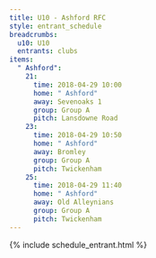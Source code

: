 ```yaml
---
title: U10 - Ashford RFC
style: entrant_schedule
breadcrumbs:
  u10: U10
  entrants: clubs
items:
  " Ashford":
    21:
      time: 2018-04-29 10:00
      home: " Ashford"
      away: Sevenoaks 1
      group: Group A
      pitch: Lansdowne Road
    23:
      time: 2018-04-29 10:50
      home: " Ashford"
      away: Bromley
      group: Group A
      pitch: Twickenham
    25:
      time: 2018-04-29 11:40
      home: " Ashford"
      away: Old Alleynians
      group: Group A
      pitch: Twickenham
---
```


{% include schedule_entrant.html %}
